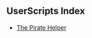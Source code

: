 ## UserScripts Index
* [The Pirate Helper](https://github.com/noahtkeller/GM_Scripts/tree/master/the_pirate_helper)